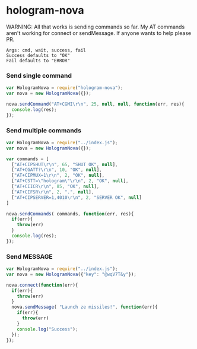 # hologram-nova

WARNING: All that works is sending commands so far. My AT commands aren't working for connect or sendMessage. If anyone wants to help please PR.

```
Args: cmd, wait, success, fail
Success defaults to "OK"
Fail defaults to "ERROR"
```

### Send single command

```js
var HologramNova = require("hologram-nova");
var nova = new HologramNova({});

nova.sendCommand("AT+CGMI\r\n", 25, null, null, function(err, res){
  console.log(res);
});
```

### Send multiple commands

```js
var HologramNova = require("../index.js");
var nova = new HologramNova({});

var commands = [
  ["AT+CIPSHUT\r\n", 65, "SHUT OK", null],
  ["AT+CGATT?\r\n", 10, "OK", null],
  ["AT+CIPMUX=1\r\n", 2, "OK", null],
  ["AT+CSTT=\"hologram\"\r\n", 2, "OK", null],
  ["AT+CIICR\r\n", 85, "OK", null],
  ["AT+CIFSR\r\n", 2, ".", null],
  ["AT+CIPSERVER=1,4010\r\n", 2, "SERVER OK", null]
]

nova.sendCommands( commands, function(err, res){
  if(err){
    throw(err)
  }
  console.log(res);
});
```

### Send MESSAGE

```js
var HologramNova = require("../index.js");
var nova = new HologramNova({"key": "@wqV7T&y"});

nova.connect(function(err){
  if(err){
    throw(err)
  }
  nova.sendMessage( "Launch ze missiles!", function(err){
    if(err){
      throw(err)
    }
    console.log("Success");
  });
});

```

